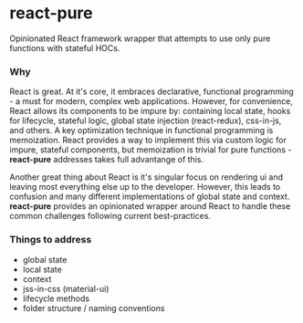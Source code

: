 # react-pure

Opinionated React framework wrapper that attempts to use only pure functions with stateful HOCs.

### Why

React is great. At it's core, it embraces declarative, functional programming - a must for modern, complex web applications. However, for convenience, React allows its components to be impure by: containing local state, hooks for lifecycle, stateful logic, global state injection (react-redux), css-in-js, and others. A key optimization technique in functional programming is memoization. React provides a way to implement this via custom logic for impure, stateful components, but memoization is trivial for pure functions - **react-pure** addresses takes full advantange of this.

Another great thing about React is it's singular focus on rendering ui and leaving most everything else up to the developer. However, this leads to confusion and many different implementations of global state and context. **react-pure** provides an opinionated wrapper around React to handle these common challenges following current best-practices.

### Things to address

- global state
- local state
- context
- jss-in-css (material-ui)
- lifecycle methods
- folder structure / naming conventions
